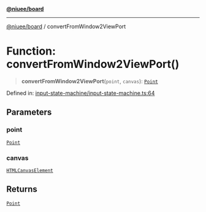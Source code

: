 [**@niuee/board**](../README.md)

***

[@niuee/board](../globals.md) / convertFromWindow2ViewPort

# Function: convertFromWindow2ViewPort()

> **convertFromWindow2ViewPort**(`point`, `canvas`): [`Point`](../type-aliases/Point.md)

Defined in: [input-state-machine/input-state-machine.ts:64](https://github.com/niuee/board/blob/d74620e4e63da3004adfc7105b7f1136fce9577c/src/input-state-machine/input-state-machine.ts#L64)

## Parameters

### point

[`Point`](../type-aliases/Point.md)

### canvas

[`HTMLCanvasElement`](https://developer.mozilla.org/docs/Web/API/HTMLCanvasElement)

## Returns

[`Point`](../type-aliases/Point.md)

